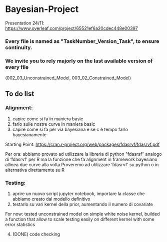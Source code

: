 # Bayesian-Project

Presentation 24/11: https://www.overleaf.com/project/65521ef6a20cdec448e00397

### Every file is named as "TaskNumber_Version_Task", to ensure continuity.

### We invite you to rely majorly on the last available version of every file 
(002_03_Unconstrained_Model, 003_02_Constrained_Model)

## To do list
### Alignment:
1. capire come si fa in maniera basic
2. farlo sulle nostre curve in maniera basic
3. capire come si fa per via bayesiana e se c è tempo farlo bayesianamente

Starting Point: https://cran.r-project.org/web/packages/fdasrvf/fdasrvf.pdf

Per ora: abbiamo provato ad utilizzare la libreria di python "fdasrsf" analogo di ‘fdasrvf’ per R ma la funzione che fa alignment in framework bayesiano allinea due curve alla volta
Proveremo ad utilizzare ‘fdasrvf’ su python o in alternativa direttamente su R


### Testing:
1. aprire un nuovo script jupyter notebook, importare la classe che abbiamo creato dal modello definitivo
2. testarlo su vari kernel della prior, aumentando il numero di covariate

For now: tested unconstrained model on simple white noise kernel, builded a function that allow to scale testing easily on different kernel with some error statistics

4. (DONE) code checking

